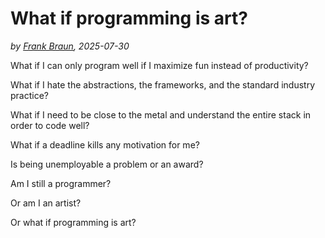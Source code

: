 # What if programming is art?

*by [Frank Braun](/), 2025-07-30*

What if I can only program well if I maximize fun instead of productivity?

What if I hate the abstractions, the frameworks, and the standard industry practice?

What if I need to be close to the metal and understand the entire stack in order to code well?

What if a deadline kills any motivation for me?

Is being unemployable a problem or an award?

Am I still a programmer?

Or am I an artist?

Or what if programming is art?
